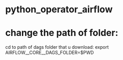 # python_operator_airflow












# change the path of folder: 
cd to path of dags folder that u download: 
export AIRFLOW__CORE__DAGS_FOLDER=$PWD
